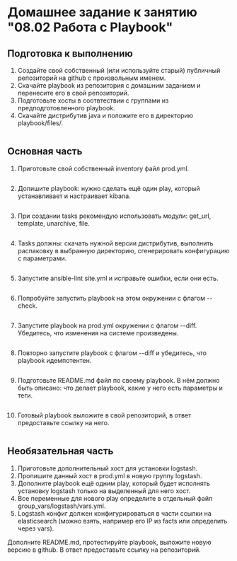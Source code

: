 # Домашнее задание к занятию "08.02 Работа с Playbook"

## Подготовка к выполнению  
1. Cоздайте свой собственный (или используйте старый) публичный репозиторий на github с произвольным именем.
2. Скачайте playbook из репозитория с домашним заданием и перенесите его в свой репозиторий.
3. Подготовьте хосты в соотвтествии с группами из предподготовленного playbook.
4. Скачайте дистрибутив java и положите его в директорию playbook/files/.
```

```

## Основная часть
1. Приготовьте свой собственный inventory файл prod.yml.
```

```
2. Допишите playbook: нужно сделать ещё один play, который устанавливает и настраивает kibana.
```

```
3. При создании tasks рекомендую использовать модули: get_url, template, unarchive, file.
```

```
4. Tasks должны: скачать нужной версии дистрибутив, выполнить распаковку в выбранную директорию, сгенерировать конфигурацию с параметрами.
```

```
5. Запустите ansible-lint site.yml и исправьте ошибки, если они есть.
```

```
6. Попробуйте запустить playbook на этом окружении с флагом --check.
```

```
7. Запустите playbook на prod.yml окружении с флагом --diff. Убедитесь, что изменения на системе произведены.
```

```
8. Повторно запустите playbook с флагом --diff и убедитесь, что playbook идемпотентен.
```

```
9. Подготовьте README.md файл по своему playbook. В нём должно быть описано: что делает playbook, какие у него есть параметры и теги.
```

```
10. Готовый playbook выложите в свой репозиторий, в ответ предоставьте ссылку на него.
```

```

## Необязательная часть
1. Приготовьте дополнительный хост для установки logstash.
2. Пропишите данный хост в prod.yml в новую группу logstash.
3. Дополните playbook ещё одним play, который будет исполнять установку logstash только на выделенный для него хост.
4. Все переменные для нового play определите в отдельный файл group_vars/logstash/vars.yml.
5. Logstash конфиг должен конфигурироваться в части ссылки на elasticsearch (можно взять, например его IP из facts или определить через vars).

Дополните README.md, протестируйте playbook, выложите новую версию в github. В ответ предоставьте ссылку на репозиторий.
